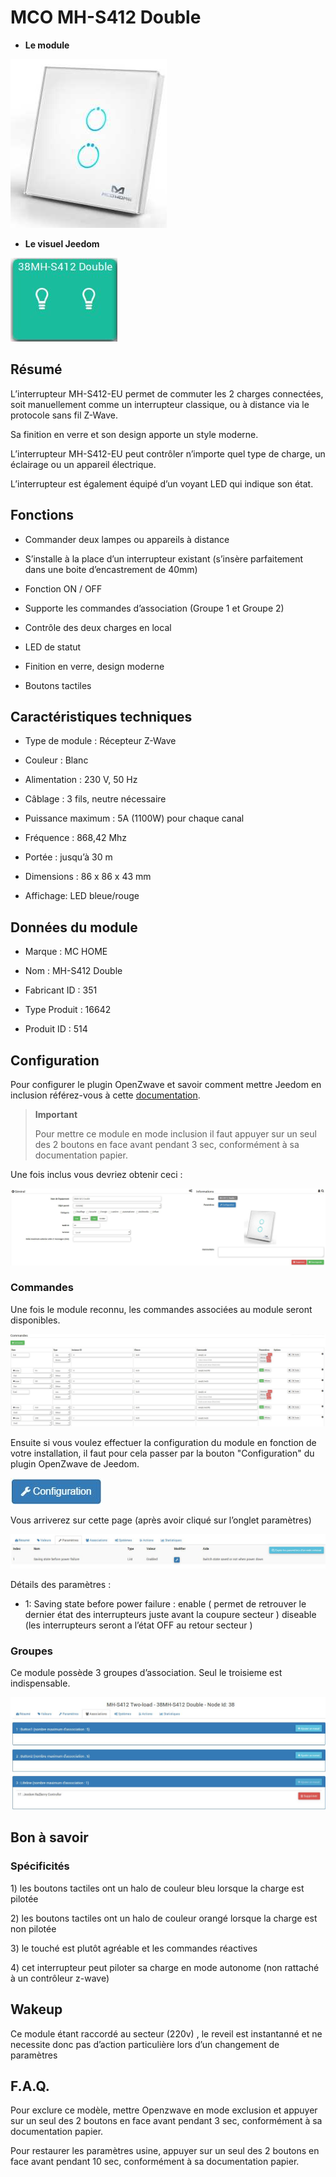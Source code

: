 MCO MH-S412 Double
==================

-   **Le module**

![module](images/mco.mhs412/module.jpg)

-   **Le visuel Jeedom**

![vuedefaut1](images/mco.mhs412/vuedefaut1.jpg)

Résumé
------


L’interrupteur MH-S412-EU permet de commuter les 2 charges connectées,
soit manuellement comme un interrupteur classique, ou à distance via le
protocole sans fil Z-Wave.

Sa finition en verre et son design apporte un style moderne.

L’interrupteur MH-S412-EU peut contrôler n’importe quel type de charge,
un éclairage ou un appareil électrique.

L’interrupteur est également équipé d’un voyant LED qui indique son
état.

Fonctions
---------

-   Commander deux lampes ou appareils à distance

-   S’installe à la place d’un interrupteur existant (s’insère
    parfaitement dans une boite d’encastrement de 40mm)

-   Fonction ON / OFF

-   Supporte les commandes d’association (Groupe 1 et Groupe 2)

-   Contrôle des deux charges en local

-   LED de statut

-   Finition en verre, design moderne

-   Boutons tactiles

Caractéristiques techniques
---------------------------

-   Type de module : Récepteur Z-Wave

-   Couleur : Blanc

-   Alimentation : 230 V, 50 Hz

-   Câblage : 3 fils, neutre nécessaire

-   Puissance maximum : 5A (1100W) pour chaque canal

-   Fréquence : 868,42 Mhz

-   Portée : jusqu’à 30 m

-   Dimensions : 86 x 86 x 43 mm

-   Affichage: LED bleue/rouge

Données du module
-----------------

-   Marque : MC HOME

-   Nom : MH-S412 Double

-   Fabricant ID : 351

-   Type Produit : 16642

-   Produit ID : 514

Configuration
-------------

Pour configurer le plugin OpenZwave et savoir comment mettre Jeedom en
inclusion référez-vous à cette
[documentation](https://doc.jeedom.com/fr_FR/plugins/automation%20protocol/openzwave/).

> **Important**
>
> Pour mettre ce module en mode inclusion il faut appuyer sur un seul
> des 2 boutons en face avant pendant 3 sec, conformément à sa
> documentation papier.

Une fois inclus vous devriez obtenir ceci :

![Plugin Zwave](images/mco.mhs412/information.jpg)

### Commandes

Une fois le module reconnu, les commandes associées au module seront
disponibles.

![Commandes](images/mco.mhs412/commandes.jpg)

Ensuite si vous voulez effectuer la configuration du module en fonction
de votre installation, il faut pour cela passer par la bouton
"Configuration" du plugin OpenZwave de Jeedom.

![Configuration plugin Zwave](images/plugin/bouton_configuration.jpg)

Vous arriverez sur cette page (après avoir cliqué sur l’onglet
paramètres)

![Config1](images/mco.mhs412/config1.jpg)

Détails des paramètres :

-   1: Saving state before power failure : enable ( permet de retrouver
    le dernier état des interrupteurs juste avant la coupure secteur )
    diseable (les interrupteurs seront a l’état OFF au retour secteur )

### Groupes

Ce module possède 3 groupes d’association. Seul le troisieme est
indispensable.

![Groupe](images/mco.mhs412/groupe.jpg)

Bon à savoir
------------

### Spécificités

1\) les boutons tactiles ont un halo de couleur bleu lorsque la charge
est pilotée

2\) les boutons tactiles ont un halo de couleur orangé lorsque la charge
est non pilotée

3\) le touché est plutôt agréable et les commandes réactives

4\) cet interrupteur peut piloter sa charge en mode autonome (non
rattaché à un contrôleur z-wave)

Wakeup
------

Ce module étant raccordé au secteur (220v) , le reveil est instantanné
et ne necessite donc pas d’action particulière lors d’un changement de
paramètres

F.A.Q.
------

Pour exclure ce modèle, mettre Openzwave en mode exclusion et appuyer
sur un seul des 2 boutons en face avant pendant 3 sec, conformément à sa
documentation papier.

Pour restaurer les paramètres usine, appuyer sur un seul des 2 boutons
en face avant pendant 10 sec, conformément à sa documentation papier.

